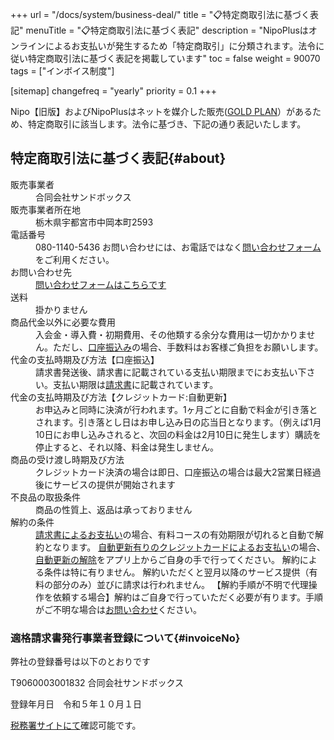 +++
url = "/docs/system/business-deal/"
title = "📋特定商取引法に基づく表記"
menuTitle = "📋特定商取引法に基づく表記"
description = "NipoPlusはオンラインによるお支払いが発生するため「特定商取引」に分類されます。法令に従い特定商取引法に基づく表記を掲載しています"
toc = false
weight = 90070
tags = ["インボイス制度"] 


[sitemap]
  changefreq = "yearly"
  priority = 0.1
+++

Nipo【旧版】およびNipoPlusはネットを媒介した販売([GOLD PLAN](/docs/price/)）があるため、特定商取引に該当します。法令に基づき、下記の通り表記いたします。

## 特定商取引法に基づく表記{#about}

<dl class="basic">
  <dt>販売事業者</dt>
  <dd>合同会社サンドボックス</dd>
  <dt>販売事業者所在地</dt>
  <dd>栃木県宇都宮市中岡本町2593</dd>
  <dt>電話番号</dt>
  <dd>080-1140-5436 お問い合わせには、お電話ではなく<a href="/others/inquery/">問い合わせフォーム</a>をご利用ください。</dd>
  <dt>お問い合わせ先</dt>
  <dd><a href="/others/inquery/">問い合わせフォームはこちらです</a></dd>
  <dt>送料</dt>
  <dd>掛かりません</dd>
  <dt>商品代金以外に必要な費用</dt>
  <dd>入会金・導入費・初期費用、その他類する余分な費用は一切かかりません。ただし、<a href="/docs/price/invoice/#feeInvoice">口座振込み</a>の場合、手数料はお客様ご負担をお願いします。</dd>
  <dt>代金の支払時期及び方法【口座振込】</dt>
  <dd>請求書発送後、請求書に記載されている支払い期限までにお支払い下さい。支払い期限は<a href="/docs/price/invoice/#convertPdfInvoice">請求書</a>に記載されています。</dd>
  <dt>代金の支払時期及び方法【クレジットカード:自動更新】</dt>
  <dd>お申込みと同時に決済が行われます。1ヶ月ごとに自動で料金が引き落とされます。引き落とし日はお申し込み日の応当日となります。（例えば1月10日にお申し込みされると、次回の料金は2月10日に発生します）購読を停止すると、それ以降、料金は発生しません。</dd>
  <dt>商品の受け渡し時期及び方法</dt>
  <dd>クレジットカード決済の場合は即日、口座振込の場合は最大2営業日経過後にサービスの提供が開始されます</dd>
  <dt>不良品の取扱条件</dt>
  <dd>商品の性質上、返品は承っておりません</dd>
  <dt>解約の条件</dt>
  <dd><a href="/docs/price/invoice/">請求書によるお支払い</a>の場合、有料コースの有効期限が切れると自動で解約となります。  <a href="/docs/price/fee/">自動更新有りのクレジットカードによるお支払い</a>の場合、<a href="/docs/price/fee/#stop_subscription">自動更新の解除</a>をアプリ上からご自身の手で行ってください。  解約による条件は特に有りません。  解約いただくと翌月以降のサービス提供（有料の部分のみ）並びに請求は行われません。  【解約手順が不明で代理操作を依頼する場合】解約はご自身で行っていただく必要が有ります。手順がご不明な場合は<a href="/others/inquery/">お問い合わせ</a>ください。</dd>
</dl>

### 適格請求書発行事業者登録について{#invoiceNo}

弊社の登録番号は以下のとおりです

T9060003001832
合同会社サンドボックス

登録年月日　令和５年１０月１日

[税務署サイトにて](https://www.invoice-kohyo.nta.go.jp/regno-search/detail?selRegNo=9060003001832)確認可能です。
